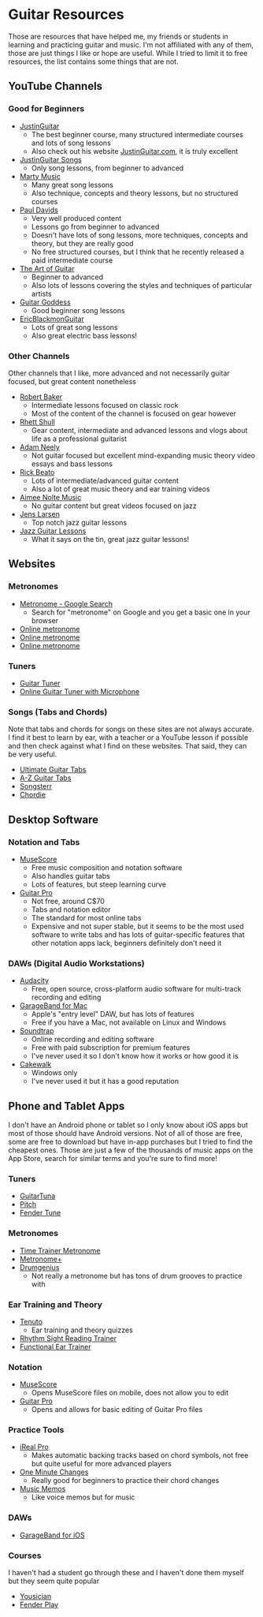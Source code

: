 # Guitar Resources

Those are resources that have helped me, my friends or students in learning and practicing guitar and music. I'm not affiliated with any of them, those are just things I like or hope are useful. While I tried to limit it to free resources, the list contains some things that are not.

## YouTube Channels

### Good for Beginners

* [JustinGuitar](https://www.youtube.com/user/JustinSandercoe)
    * The best beginner course, many structured intermediate courses and lots of song lessons
    * Also check out his website [JustinGuitar.com](https://www.justinguitar.com/), it is truly excellent
* [JustinGuitar Songs](https://www.youtube.com/user/JustinSandercoeSongs/featured)
    * Only song lessons, from beginner to advanced
* [Marty Music](https://www.youtube.com/channel/UCmnlTWVJysjWPFiZhQ5uudg/featured)
    * Many great song lessons
    * Also technique, concepts and theory lessons, but no structured courses
* [Paul Davids](https://www.youtube.com/user/Luapper)
    * Very well produced content
    * Lessons go from beginner to advanced
    * Doesn't have lots of song lessons, more techniques, concepts and theory, but they are really good
    * No free structured courses, but I think that he recently released a paid intermediate course
* [The Art of Guitar](https://www.youtube.com/user/PitchfeverAcademy/featured)
    * Beginner to advanced
    * Also lots of lessons covering the styles and techniques of particular artists
* [Guitar Goddess](https://www.youtube.com/user/michellesings89/featured)
    * Good beginner song lessons
* [EricBlackmonGuitar](https://www.youtube.com/user/EricBlackmonGuitar/featured)
    * Lots of great song lessons
    * Also great electric bass lessons!

### Other Channels

Other channels that I like, more advanced and not necessarily guitar focused, but great content nonetheless

* [Robert Baker](https://www.youtube.com/user/rguitar/playlists)
    * Intermediate lessons focused on classic rock
    * Most of the content of the channel is focused on gear however
* [Rhett Shull](https://www.youtube.com/user/rshull07)
    * Gear content, intermediate and advanced lessons and vlogs about life as a professional guitarist
* [Adam Neely](https://www.youtube.com/user/havic5)
    * Not guitar focused but excellent mind-expanding music theory video essays and bass lessons
* [Rick Beato](https://www.youtube.com/user/pegzch)
    * Lots of intermediate/advanced guitar content
    * Also a lot of great music theory and ear training videos
* [Aimee Nolte Music](https://www.youtube.com/user/NolteFam)
    * No guitar content but great videos focused on jazz
* [Jens Larsen](https://www.youtube.com/user/jenslarsen02)
    * Top notch jazz guitar lessons
* [Jazz Guitar Lessons](https://www.youtube.com/user/jazzguitarlessonsnet)
    * What it says on the tin, great jazz guitar lessons!

## Websites

### Metronomes

* [Metronome - Google Search](https://www.google.com/search?hl=en&q=metronome)
    * Search for "metronome" on Google and you get a basic one in your browser
* [Online metronome](https://www.musicca.com/metronome)
* [Online metronome](https://www.metronomeonline.com/)
* [Online metronome](https://www.imusic-school.com/en/tools/online-metronome/)

### Tuners

* [Guitar Tuner](https://www.fender.com/online-guitar-tuner/)
* [Online Guitar Tuner with Microphone](https://tuner-online.com/)

### Songs (Tabs and Chords)

Note that tabs and chords for songs on these sites are not always accurate. I find it best to learn by ear, with a teacher or a YouTube lesson if possible and then check against what I find on these websites. That said, they can be very useful.

* [Ultimate Guitar Tabs](https://www.ultimate-guitar.com/)
* [A-Z Guitar Tabs](https://www.guitaretab.com/)
* [Songsterr](https://www.songsterr.com/)
* [Chordie](https://www.chordie.com/browsesong.php)

## Desktop Software

### Notation and Tabs

* [MuseScore](https://musescore.org/en)
    * Free music composition and notation software
    * Also handles guitar tabs
    * Lots of features, but steep learning curve
* [Guitar Pro](https://www.guitar-pro.com/en/index.php)
    * Not free, around C$70
    * Tabs and notation editor
    * The standard for most online tabs
    * Expensive and not super stable, but it seems to be the most used software to write tabs and has lots of guitar-specific features that other notation apps lack, beginners definitely don't need it

### DAWs (Digital Audio Workstations)

* [Audacity](https://www.audacityteam.org/)
    * Free, open source, cross-platform audio software for multi-track recording and editing
* [GarageBand for Mac](https://www.apple.com/mac/garageband/)
    * Apple's "entry level" DAW, but has lots of features
    * Free if you have a Mac, not available on Linux and Windows
* [Soundtrap](https://www.soundtrap.com/)
    * Online recording and editing software
    * Free with paid subscription for premium features
    * I've never used it so I don't know how it works or how good it is
* [Cakewalk](https://www.bandlab.com/products/cakewalk)
    * Windows only
    * I've never used it but it has a good reputation

## Phone and Tablet Apps

I don't have an Android phone or tablet so I only know about iOS apps but most of those should have Android versions. Not of all of those are free, some are free to download but have in-app purchases but I tried to find the cheapest ones. Those are just a few of the thousands of music apps on the App Store, search for similar terms and you're sure to find more!

### Tuners

* [‎GuitarTuna](https://apps.apple.com/us/app/guitartuna-guitar-bass-tuner/id527588389)
* [‎Pitch](https://apps.apple.com/ca/app/pitch-chromatic-tuner/id501257681)
* [‎Fender Tune](https://apps.apple.com/us/app/fender-tune-guitar-tuner/id1107017950)

### Metronomes

* [‎Time Trainer Metronome](https://apps.apple.com/ca/app/time-trainer-metronome/id502491350)
* [‎Metronome+](https://apps.apple.com/us/app/metronome-plus/id434136233)
* [‎Drumgenius](https://apps.apple.com/us/app/drumgenius/id492279351)
    * Not really a metronome but has tons of drum grooves to practice with

### Ear Training and Theory

* [‎Tenuto](https://apps.apple.com/us/app/tenuto/id459313476)
    * Ear training and theory quizzes
* [‎Rhythm Sight Reading Trainer](https://apps.apple.com/us/app/rhythm-sight-reading-trainer/id396302174)
* [‎Functional Ear Trainer](https://apps.apple.com/us/app/functional-ear-trainer/id1088761926)

### Notation

* [‎MuseScore](https://apps.apple.com/us/app/musescore-sheet-music/id835731296)
    * Opens MuseScore files on mobile, does not allow you to edit
* [‎Guitar Pro](https://apps.apple.com/us/app/guitar-pro/id400666114)
    * Opens and allows for basic editing of Guitar Pro files

### Practice Tools

* [‎iReal Pro](https://apps.apple.com/us/app/ireal-pro/id298206806)
    * Makes automatic backing tracks based on chord symbols, not free but quite useful for more advanced players
* [‎One Minute Changes](https://apps.apple.com/us/app/one-minute-changes/id778908544)
    * Really good for beginners to practice their chord changes
* [‎Music Memos](https://apps.apple.com/us/app/music-memos/id1036437162)
    * Like voice memos but for music

### DAWs

* [‎GarageBand for iOS](https://apps.apple.com/us/app/garageband/id408709785)

### Courses

I haven't had a student go through these and I haven't done them myself but they seem quite popular

* [‎Yousician](https://apps.apple.com/us/app/yousician-your-music-teacher/id959883039)
* [‎Fender Play](https://apps.apple.com/us/app/guitar-lessons-fender-play/id1226057939)
